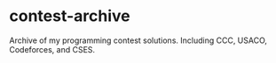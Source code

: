 # contest-archive
Archive of my programming contest solutions. Including CCC, USACO, Codeforces, and CSES.
